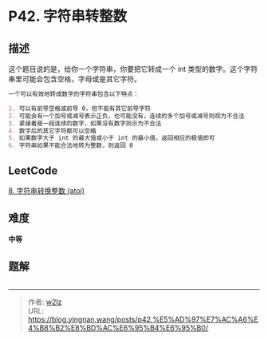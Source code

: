 # P42. 字符串转整数


<!--more-->

## 描述

这个题目说的是，给你一个字符串，你要把它转成一个 int 类型的数字。这个字符串里可能会包含空格，字母或是其它字符。

```markdown
一个可以有效地转成数字的字符串包含以下特点：

1. 可以有前导空格或前导 0，但不能有其它前导字符
2. 可能会有一个加号或减号表示正负，也可能没有，连续的多个加号或减号则视为不合法
3. 紧接着是一段连续的数字，如果没有数字则示为不合法
4. 数字后的其它字符都可以忽略
5. 如果数字大于 int 的最大值或小于 int 的最小值，返回相应的极值即可
6. 字符串如果不能合法地转为整数，则返回 0
```

## LeetCode

[8. 字符串转换整数 (atoi)](https://leetcode.cn/problems/string-to-integer-atoi/description/)

## 难度

**中等**

## 题解

```java

```


---

> 作者: [w2lz](https://github.com/w2lz)  
> URL: https://blog.yingnan.wang/posts/p42.%E5%AD%97%E7%AC%A6%E4%B8%B2%E8%BD%AC%E6%95%B4%E6%95%B0/  

